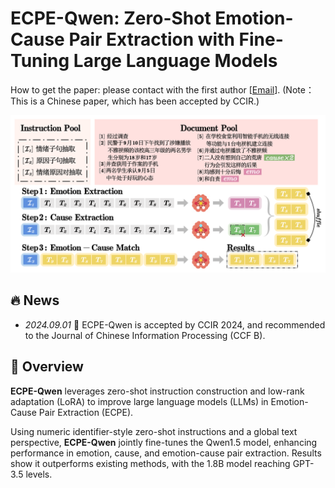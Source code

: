 # ECPE-Qwen: Zero-Shot Emotion-Cause Pair Extraction with Fine-Tuning Large Language Models

How to get the paper: please contact with the first author [[Email](wangqiyao@mail.dlut.edu.cn)]. (Note： This is a Chinese paper, which has been accepted by CCIR.)

![Method Pipeline](images/pipeline.png)

## 🔥 News
- *2024.09.01* 🥳 ECPE-Qwen is accepted by CCIR 2024, and recommended to the Journal of Chinese Information Processing (CCF B).

## 👀 Overview

**ECPE-Qwen** leverages zero-shot instruction construction and low-rank adaptation (LoRA) to improve large language models (LLMs) in Emotion-Cause Pair Extraction (ECPE).

Using numeric identifier-style zero-shot instructions and a global text perspective, **ECPE-Qwen** jointly fine-tunes the Qwen1.5 model, enhancing performance in emotion, cause, and emotion-cause pair extraction. Results show it outperforms existing methods, with the 1.8B model reaching GPT-3.5 levels.

